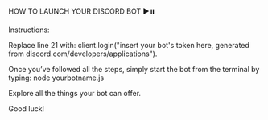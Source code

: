 HOW TO LAUNCH YOUR DISCORD BOT ▶️⏸️

Instructions:

Replace line 21 with:
client.login("insert your bot's token here, generated from discord.com/developers/applications").

Once you’ve followed all the steps, simply start the bot from the terminal by typing:
node yourbotname.js

                        
Explore all the things your bot can offer.

Good luck!
